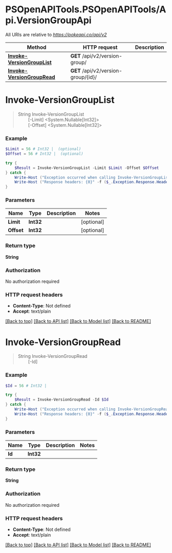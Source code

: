 # PSOpenAPITools.PSOpenAPITools/Api.VersionGroupApi

All URIs are relative to *https://pokeapi.co/api/v2*

Method | HTTP request | Description
------------- | ------------- | -------------
[**Invoke-VersionGroupList**](VersionGroupApi.md#Invoke-VersionGroupList) | **GET** /api/v2/version-group/ | 
[**Invoke-VersionGroupRead**](VersionGroupApi.md#Invoke-VersionGroupRead) | **GET** /api/v2/version-group/{id}/ | 


<a name="Invoke-VersionGroupList"></a>
# **Invoke-VersionGroupList**
> String Invoke-VersionGroupList<br>
> &nbsp;&nbsp;&nbsp;&nbsp;&nbsp;&nbsp;&nbsp;&nbsp;[-Limit] <System.Nullable[Int32]><br>
> &nbsp;&nbsp;&nbsp;&nbsp;&nbsp;&nbsp;&nbsp;&nbsp;[-Offset] <System.Nullable[Int32]><br>



### Example
```powershell
$Limit = 56 # Int32 |  (optional)
$Offset = 56 # Int32 |  (optional)

try {
    $Result = Invoke-VersionGroupList -Limit $Limit -Offset $Offset
} catch {
    Write-Host ("Exception occurred when calling Invoke-VersionGroupList: {0}" -f ($_.ErrorDetails | ConvertFrom-Json))
    Write-Host ("Response headers: {0}" -f ($_.Exception.Response.Headers | ConvertTo-Json))
}
```

### Parameters

Name | Type | Description  | Notes
------------- | ------------- | ------------- | -------------
 **Limit** | **Int32**|  | [optional] 
 **Offset** | **Int32**|  | [optional] 

### Return type

**String**

### Authorization

No authorization required

### HTTP request headers

 - **Content-Type**: Not defined
 - **Accept**: text/plain

[[Back to top]](#) [[Back to API list]](../README.md#documentation-for-api-endpoints) [[Back to Model list]](../README.md#documentation-for-models) [[Back to README]](../README.md)

<a name="Invoke-VersionGroupRead"></a>
# **Invoke-VersionGroupRead**
> String Invoke-VersionGroupRead<br>
> &nbsp;&nbsp;&nbsp;&nbsp;&nbsp;&nbsp;&nbsp;&nbsp;[-Id] <Int32><br>



### Example
```powershell
$Id = 56 # Int32 | 

try {
    $Result = Invoke-VersionGroupRead -Id $Id
} catch {
    Write-Host ("Exception occurred when calling Invoke-VersionGroupRead: {0}" -f ($_.ErrorDetails | ConvertFrom-Json))
    Write-Host ("Response headers: {0}" -f ($_.Exception.Response.Headers | ConvertTo-Json))
}
```

### Parameters

Name | Type | Description  | Notes
------------- | ------------- | ------------- | -------------
 **Id** | **Int32**|  | 

### Return type

**String**

### Authorization

No authorization required

### HTTP request headers

 - **Content-Type**: Not defined
 - **Accept**: text/plain

[[Back to top]](#) [[Back to API list]](../README.md#documentation-for-api-endpoints) [[Back to Model list]](../README.md#documentation-for-models) [[Back to README]](../README.md)

